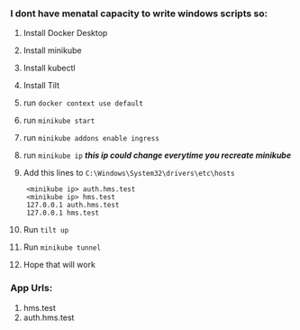### I dont have menatal capacity to write windows scripts so:

1. Install Docker Desktop

2. Install minikube

3. Install kubectl

4. Install Tilt

5. run `docker context use default`

6. run `minikube start`

7. run `minikube addons enable ingress`

8. run `minikube ip` ***this ip could change everytime you recreate minikube***

9. Add this lines to `C:\Windows\System32\drivers\etc\hosts`
```
    <minikube ip> auth.hms.test
    <minikube ip> hms.test
    127.0.0.1 auth.hms.test
    127.0.0.1 hms.test
```

10. Run `tilt up`

11. Run `minikube tunnel`

12. Hope that will work


### App Urls:
1. hms.test
2. auth.hms.test